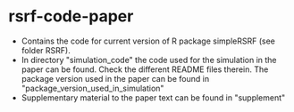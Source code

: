 # rsrf-code-paper

- Contains the code for current version of R package simpleRSRF (see folder RSRF).
- In directory "simulation_code" the code used for the simulation in the paper can be found. Check the different README files therein. The package version used in the paper can be found in "package_version_used_in_simulation"
- Supplementary material to the paper text can be found in "supplement"  



